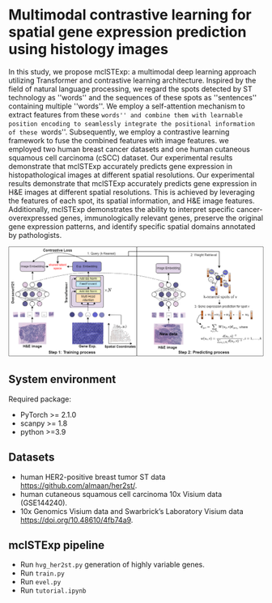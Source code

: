 # Multimodal contrastive learning for spatial gene expression prediction using histology images

In this study, we propose mclSTExp: a multimodal deep learning approach utilizing Transformer and contrastive learning architecture. Inspired by the field of natural language processing, we regard the spots detected by ST technology as ''words'' and the sequences of these spots as ''sentences'' containing multiple ''words''. We employ a self-attention mechanism to extract features from these ``words'' and combine them with learnable position encoding to seamlessly integrate the positional information of these ``words''. Subsequently, we employ a contrastive learning framework to fuse the combined features with image features. we employed two human breast cancer datasets and one human cutaneous squamous cell carcinoma (cSCC) dataset. Our experimental results demonstrate that mclSTExp accurately predicts gene expression in histopathological images at different spatial resolutions. Our experimental results demonstrate that mclSTExp accurately predicts gene expression in H\&E images at different spatial resolutions. This is achieved by leveraging the features of each spot, its spatial information, and H\&E image features. Additionally, mclSTExp demonstrates the ability to interpret specific cancer-overexpressed genes, immunologically relevant genes, preserve the original gene expression patterns, and identify specific spatial domains annotated by pathologists.

![(Variational)](workflow.png)


## System environment
Required package:
- PyTorch >= 2.1.0
- scanpy >= 1.8
- python >=3.9

## Datasets

-  human HER2-positive breast tumor ST data https://github.com/almaan/her2st/.
-  human cutaneous squamous cell carcinoma 10x Visium data (GSE144240).
-  10x Genomics Visium data and Swarbrick’s Laboratory Visium data https://doi.org/10.48610/4fb74a9.

## mclSTExp pipeline

- Run `hvg_her2st.py` generation of highly variable genes.
- Run `train.py`
- Run `evel.py`
- Run `tutorial.ipynb`
